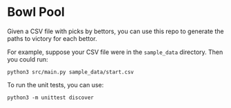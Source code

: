 # Bowl Pool

Given a CSV file with picks by bettors, you can use this repo to generate the paths to victory for each bettor.

For example, suppose your CSV file were in the ```sample_data``` directory. Then you could run:

```
python3 src/main.py sample_data/start.csv
```

To run the unit tests, you can use:
```
python3 -m unittest discover
```
